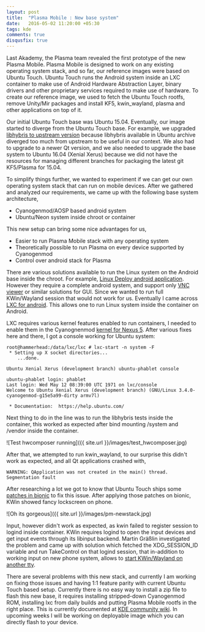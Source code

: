 ```yaml
---
layout: post
title:  "Plasma Mobile : New base system"
date:   2016-05-02 11:20:00 +05:30
tags: kde
comments: true
disqusfix: true
---
```


Last Akademy, the Plasma team revealed the first prototype of the new Plasma Mobile. Plasma Mobile is designed to work on any existing operating system stack, and so far, our reference images were based on Ubuntu Touch. Ubuntu Touch runs the Android system inside an LXC container to make use of Android Hardware Abstraction Layer, binary drivers and other proprietary services required to make use of hardware. To create our reference image, we used to fetch the Ubuntu Touch rootfs, remove Unity/Mir packages and install KF5, kwin_wayland, plasma and other applications on top of it.

Our initial Ubuntu Touch base was Ubuntu 15.04. Eventually, our image started to diverge from the Ubuntu Touch base. For example, we upgraded [libhybris to upstream version](https://blog.martin-graesslin.com/blog/2015/11/upgrading-libhybris/) because libhybris available in Ubuntu archive diverged too much from upstream to be useful in our context. We also had to upgrade to a newer Qt version, and we also needed to upgrade the base system to Ubuntu 16.04 (Xenial Xerus) because we did not have the resources for managing different branches for packaging the latest git KF5/Plasma for 15.04.

To simplify things further, we wanted to experiment if we can get our own operating system stack that can run on mobile devices. After we gathered and analyzed our requirements, we came up with the following base system architecture,

- Cyanogenmod/AOSP based android system
- Ubuntu/Neon system inside chroot or container

This new setup can bring some nice advantages for us,

- Easier to run Plasma Mobile stack with any operating system
- Theoretically possible to run Plasma on every device supported by Cyanogenmod
- Control over android stack for Plasma

There are various solutions available to run the Linux system on the Android base inside the chroot. For example, [Linux Deploy android application](https://play.google.com/store/apps/details?id=ru.meefik.linuxdeploy&hl=en). However they require a complete android system, and support only [VNC viewer](https://play.google.com/store/apps/details?id=com.realvnc.viewer.android&hl=en) or similar solutions for GUI. Since we wanted to run full KWin/Wayland session that would not work for us. Eventually I came across [LXC for android](https://lists.linuxcontainers.org/pipermail/lxc-users/2013-December/005952.html). This allows one to run Linux system inside the container on Android.

LXC requires various kernel features enabled to run containers, I needed to enable them in the Cyanognenmod [kernel for Nexus 5](https://github.com/CyanogenMod/android_kernel_lge_hammerhead). After various fixes here and there, I got a console working for Ubuntu system:

```
root@hammerhead:/data/lxc/lxc # lxc-start -n system -F
 * Setting up X socket directories...
    ...done.

Ubuntu Xenial Xerus (development branch) ubuntu-phablet console

ubuntu-phablet login: phablet
Last login: Wed May 12 08:39:00 UTC 1971 on lxc/console
Welcome to Ubuntu Xenial Xerus (development branch) (GNU/Linux 3.4.0-cyanogenmod-g15e5a99-dirty armv7l)

 * Documentation:  https://help.ubuntu.com/
```

Next thing to do in the line was to run the libhybris tests inside the container, this worked as expected after bind mounting /system and /vendor inside the container.

![Test hwcomposer running]({{ site.url }}/images/test_hwcomposer.jpg)

After that, we attempted to run kwin_wayland, to our surprise this didn't work as expected, and all Qt applications crashed with,

```
WARNING: QApplication was not created in the main() thread.
Segmentation fault
```

After researching a lot we got to know that Ubuntu Touch ships some [patches in bionic](https://code-review.phablet.ubuntu.com/gitweb?p=aosp/platform/bionic.git;a=shortlog;h=refs/heads/phablet-4.4.2_r1) to fix this issue. After applying those patches on bionic, KWin showed fancy lockscreen on phone.

![Oh its gorgeous]({{ site.url }}/images/pm-newstack.jpg)

Input, however didn't work as expected, as kwin failed to register session to logind inside container. KWin requires logind to open the input devices and get input events through its libinput backend. Martin Gräßlin investigated the problem and came up with solution which fetched the XDG_SESSION_ID variable and run TakeControl on that logind session, that in-addition to working input on new phone system, allows to [start KWin/Wayland on another tty](https://blog.martin-graesslin.com/blog/2016/04/starting-kwinwayland-on-another-virtual-terminal/).

There are several problems with this new stack, and currently I am working on fixing those issues and having 1:1 feature parity with current Ubuntu Touch based setup. Currently there is no easy way to install a zip file to flash this new base, it requires installing stripped-down Cyanogenmod ROM, installing lxc from daily builds and putting Plasma Mobile rootfs in the right place. This is currently documented at [KDE community wiki](http://community.kde.org/Plasma/Mobile/CyanogenModBase/). In upcoming weeks I will be working on deployable image which you can directly flash to your device.
